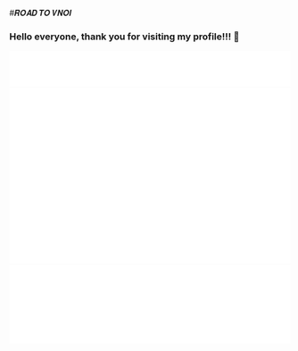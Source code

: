#𝑹𝑶𝑨𝑫 𝑻𝑶 𝑽𝑵𝑶𝑰
### Hello everyone, thank you for visiting my profile!!! 👋
 ![image](https://raw.githubusercontent.com/Starling2022/Starling2022/main/img.svg)
 ![image](https://raw.githubusercontent.com/Starling2022/Starling2022/main/NHL.svg)
 ![image](https://raw.githubusercontent.com/Starling2022/Starling2022/main/hello.svg)
